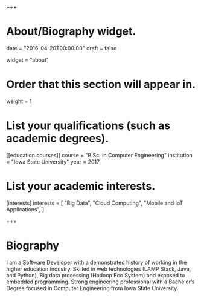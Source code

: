 +++
# About/Biography widget.

date = "2016-04-20T00:00:00"
draft = false

widget = "about"

# Order that this section will appear in.
weight = 1


# List your qualifications (such as academic degrees).
[[education.courses]]
  course = "B.Sc. in Computer Engineering"
  institution = "Iowa State University"
  year = 2017

# List your academic interests.
[interests]
  interests = [
  "Big Data",
  "Cloud Computing",
  "Mobile and IoT Applications",
  ]
 
+++

<div id="biography">
    <h1>Biography</h1>
    <p>
        I am a Software Developer with a demonstrated history of working in the higher education industry. Skilled in web technologies (LAMP Stack, Java, and Python), Big data processing (Hadoop Eco System) and exposed to embedded programming. Strong engineering professional with a Bachelor’s Degree focused in Computer Engineering from Iowa State University.
    </p>
</div>

<script>
$(document).ready(function(){
    if($( "#biography" ).isInViewport().length > 0){
        $( "#biography" ).addClass( "animated fadeInUp" );
    }
    if($( "#interests" ).isInViewport().length > 0){
        $( "#interests" ).addClass( "animated fadeInUp" );
    }
    if($( "#grad" ).isInViewport().length > 0){
        $( "#grad" ).addClass( "animated fadeInUp" );
    }
});
</script>

